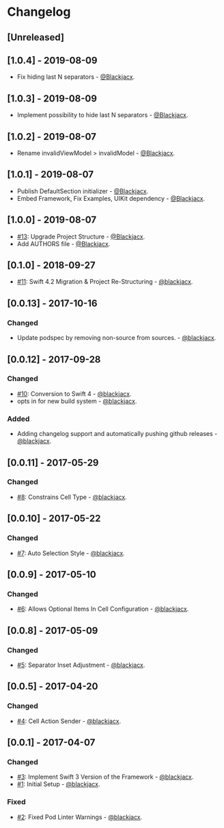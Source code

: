 # Changelog

## [Unreleased]

## [1.0.4] - 2019-08-09
* Fix hiding last N separators - [@Blackjacx](https://github.com/blackjacx).

## [1.0.3] - 2019-08-09
* Implement possibility to hide last N separators - [@Blackjacx](https://github.com/blackjacx).

## [1.0.2] - 2019-08-07
* Rename invalidViewModel > invalidModel - [@Blackjacx](https://github.com/blackjacx).

## [1.0.1] - 2019-08-07
* Publish DefaultSection initializer - [@Blackjacx](https://github.com/blackjacx).
* Embed Framework, Fix Examples, UIKit dependency - [@Blackjacx](https://github.com/blackjacx).

## [1.0.0] - 2019-08-07
* [#13](https://github.com/Blackjacx/Source/pull/13): Upgrade Project Structure - [@Blackjacx](https://github.com/blackjacx).
* Add AUTHORS file - [@Blackjacx](https://github.com/blackjacx).

## [0.1.0] - 2018-09-27
* [#11](https://github.com/Blackjacx/Source/pull/11): Swift 4.2 Migration & Project Re-Structuring - [@blackjacx](https://github.com/blackjacx).

## [0.0.13] - 2017-10-16
### Changed
* Update podspec by removing non-source from sources. - [@blackjacx](https://github.com/blackjacx).

## [0.0.12] - 2017-09-28
### Changed
* [#10](https://github.com/Blackjacx/Source/pull/10): Conversion to Swift 4 - [@blackjacx](https://github.com/blackjacx).
* opts in for new build system - [@blackjacx](https://github.com/blackjacx).

### Added
* Adding changelog support and automatically pushing github releases - [@blackjacx](https://github.com/blackjacx).

## [0.0.11] - 2017-05-29
### Changed
* [#8](https://github.com/Blackjacx/Source/pull/8): Constrains Cell Type - [@blackjacx](https://github.com/blackjacx).

## [0.0.10] - 2017-05-22
### Changed
* [#7](https://github.com/Blackjacx/Source/pull/7): Auto Selection Style - [@blackjacx](https://github.com/blackjacx).

## [0.0.9] - 2017-05-10
### Changed
* [#6](https://github.com/Blackjacx/Source/pull/6): Allows Optional Items In Cell Configuration - [@blackjacx](https://github.com/blackjacx).

## [0.0.8] - 2017-05-09
### Changed
* [#5](https://github.com/Blackjacx/Source/pull/5): Separator Inset Adjustment - [@blackjacx](https://github.com/blackjacx).

## [0.0.5] - 2017-04-20
### Changed
* [#4](https://github.com/Blackjacx/Source/pull/4): Cell Action Sender - [@blackjacx](https://github.com/blackjacx).

## [0.0.1] - 2017-04-07
### Changed
* [#3](https://github.com/Blackjacx/Source/pull/3): Implement Swift 3 Version of the Framework - [@blackjacx](https://github.com/blackjacx).
* [#1](https://github.com/Blackjacx/Source/pull/1): Initial Setup - [@blackjacx](https://github.com/blackjacx).

### Fixed
* [#2](https://github.com/Blackjacx/Source/pull/2): Fixed Pod Linter Warnings - [@blackjacx](https://github.com/blackjacx).
